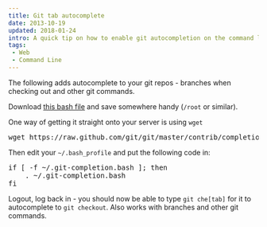 ```yaml
---
title: Git tab autocomplete
date: 2013-10-19
updated: 2018-01-24
intro: A quick tip on how to enable git autocompletion on the command line
tags:
 - Web
 - Command Line
---
```


The following adds autocomplete to your git repos - branches when checking out and other git commands.

Download [this bash file](https://raw.github.com/git/git/master/contrib/completion/git-completion.bash) and save somewhere handy (`/root` or similar).

One way of getting it straight onto your server is using `wget`

<pre class="language-bash">wget https://raw.github.com/git/git/master/contrib/completion/git-completion.bash</pre>


Then edit your `~/.bash_profile` and put the following code in:

<pre class="language-bash">if [ -f ~/.git-completion.bash ]; then
    . ~/.git-completion.bash
fi</pre>

Logout, log back in - you should now be able to type `git che[tab]` for it to autocomplete to `git checkout`. Also works with branches and other git commands.